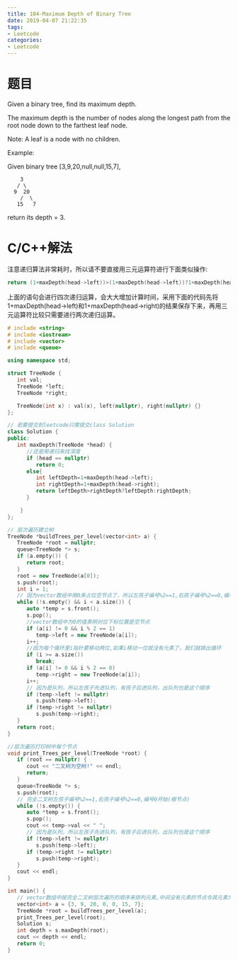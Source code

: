 ```yaml
---
title: 104-Maximum Depth of Binary Tree
date: 2019-04-07 21:22:35
tags:
- Leetcode
categories:
- Leetcode
---
```


# 题目
Given a binary tree, find its maximum depth.

The maximum depth is the number of nodes along the longest path from the root node down to the farthest leaf node.

Note: A leaf is a node with no children.

Example:

Given binary tree [3,9,20,null,null,15,7],
```
    3
   / \
  9  20
    /  \
   15   7
```
return its depth = 3.
# C/C++解法
注意递归算法非常耗时，所以请不要直接用三元运算符进行下面类似操作:
```cpp
return (1+maxDepth(head->left))>(1+maxDepth(head->left))?1+maxDepth(head->left):1+maxDepth(head->right)
```
上面的语句会进行四次递归运算，会大大增加计算时间，采用下面的代码先将1+maxDepth(head->left)和1+maxDepth(head->right)的结果保存下来，再用三元运算符比较只需要进行两次递归运算。
```cpp
# include <string>
# include <iostream>
# include <vector>
# include <queue>

using namespace std;

struct TreeNode {
   int val;
   TreeNode *left;
   TreeNode *right;

   TreeNode(int x) : val(x), left(nullptr), right(nullptr) {}
};

// 若要提交到leetcode只需提交class Solution
class Solution {
public:
   int maxDepth(TreeNode *head) {
      //还是用递归来找深度
      if (head == nullptr)
         return 0;
      else{
         int leftDepth=1+maxDepth(head->left);
         int rightDepth=1+maxDepth(head->right);
         return leftDepth>rightDepth?leftDepth:rightDepth;
      }

    }
};

// 层次遍历建立树
TreeNode *buildTrees_per_level(vector<int> a) {
   TreeNode *root = nullptr;
   queue<TreeNode *> s;
   if (a.empty()) {
      return root;
   }
   root = new TreeNode(a[0]);
   s.push(root);
   int i = 1;
   // 因为vector数组中用0来占位空节点了，所以左孩子编号%2==1,右孩子编号%2==0,编号0开始(根节点)
   while (!s.empty() && i < a.size()) {
      auto *temp = s.front();
      s.pop();
      //vector数组中为0的值表明对应下标位置是空节点
      if (a[i] != 0 && i % 2 == 1)
         temp->left = new TreeNode(a[i]);
      i++;
      //因为每个循环里i指针要移动两位,如果i移动一位就没有元素了，我们就跳出循环
      if (i >= a.size())
         break;
      if (a[i] != 0 && i % 2 == 0)
         temp->right = new TreeNode(a[i]);
      i++;
      // 因为是队列，所以左孩子先进队列，有孩子后进队列，出队列也是这个顺序
      if (temp->left != nullptr)
         s.push(temp->left);
      if (temp->right != nullptr)
         s.push(temp->right);
   }
   return root;
}

//层次遍历打印树中每个节点
void print_Trees_per_level(TreeNode *root) {
   if (root == nullptr) {
      cout << "二叉树为空树!" << endl;
      return;
   }
   queue<TreeNode *> s;
   s.push(root);
   // 完全二叉树左孩子编号%2==1,右孩子编号%2==0,编号0开始(根节点)
   while (!s.empty()) {
      auto *temp = s.front();
      s.pop();
      cout << temp->val << " ";
      // 因为是队列，所以左孩子先进队列，有孩子后进队列，出队列也是这个顺序
      if (temp->left != nullptr)
         s.push(temp->left);
      if (temp->right != nullptr)
         s.push(temp->right);
   }
   cout << endl;
}

int main() {
   // vector数组中按完全二叉树层次遍历的顺序来排列元素,中间没有元素的节点令其元素为0,建立树时这些节点不会建立
   vector<int> a = {3, 9, 20, 0, 0, 15, 7};
   TreeNode *root = buildTrees_per_level(a);
   print_Trees_per_level(root);
   Solution s;
   int depth = s.maxDepth(root);
   cout << depth << endl;
   return 0;
}
```